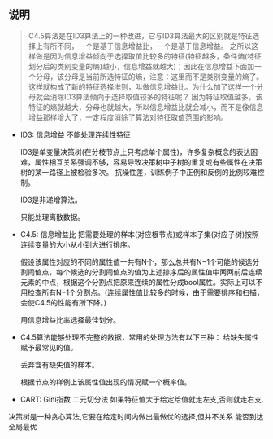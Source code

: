 ## 说明
> C4.5算法是在ID3算法上的一种改进，它与ID3算法最大的区别就是特征选择上有所不同，一个是基于信息增益比，一个是基于信息增益。
之所以这样做是因为信息增益倾向于选择取值比较多的特征(特征越多，条件熵(特征划分后的类别变量的熵)越小，信息增益就越大)；因此在信息增益下面加一个分母，该分母是当前所选特征的熵，注意：这里而不是类别变量的熵了。
这样就构成了新的特征选择准则，叫做信息增益比。为什么加了这样一个分母就会消除ID3算法倾向于选择取值较多的特征呢？
因为特征取值越多，该特征的熵就越大，分母也就越大，所以信息增益比就会减小，而不是像信息增益那样增大了，一定程度消除了算法对特征取值范围的影响。

* ID3: 信息增益
    不能处理连续性特征

    ID3是单变量决策树(在分枝节点上只考虑单个属性)，许多复杂概念的表达困难，属性相互关系强调不够，容易导致决策树中子树的重复或有些属性在决策树的某一路径上被检验多次。
抗噪性差，训练例子中正例和反例的比例较难控制。

    ID3是非递增算法。

    只能处理离散数据。
* C4.5: 信息增益比
    把需要处理的样本(对应根节点)或样本子集(对应子树)按照连续变量的大小从小到大进行排序。

    假设该属性对应的不同的属性值一共有N个，那么总共有N−1个可能的候选分割阈值点，每个候选的分割阈值点的值为上述排序后的属性值中两两前后连续元素的中点，根据这个分割点把原来连续的属性分成bool属性。实际上可以不用检查所有N−1个分割点。(连续属性值比较多的时候，由于需要排序和扫描，会使C4.5的性能有所下降。)

    用信息增益比率选择最佳划分。

* C4.5算法能够处理不完整的数据，常用的处理方法有以下三种：
    给缺失属性赋予最常见的值。

    丢弃含有缺失值的样本。

    根据节点的样例上该属性值出现的情况赋一个概率值。


* CART: Gini指数
    二元切分法
    如果特征值大于给定给值就走左支,否则就走右支.

决策树是一种贪心算法,它要在给定时间内做出最做优的选择,但并不关系
能否到达全局最优